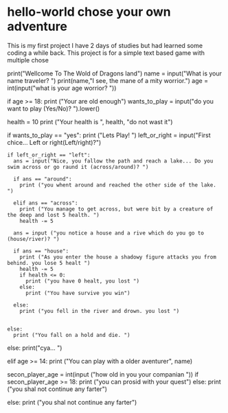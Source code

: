# hello-world chose your own adventure
This is my first project I have 2 days of studies but had learned some coding a while back. This project is for a simple text based game with multiple chose


print("Wellcome To The Wold of Dragons land")
name = input("What is your name traveler? ")
print(name,"I see,  the mane of a mity worrior.")
age = int(input("what is your age worrior? "))



if age >= 18:
  print ("Your are old enough")
  wants_to_play = input("do you want to play (Yes/No)? ").lower()

  health = 10
  print ("Your health is ", health, "do not wast it")

  if wants_to_play == "yes":
    print ("Lets Play! ")
    left_or_right = input("First chice... Left or right(Left/right)?")
    
    if left_or_right == "left":
      ans = input("Nice, you fallow the path and reach a lake... Do you swim across or go raund it (across/around)? ")
      
      if ans == "around":
        print ("you whent around and reached the other side of the lake. ")
      
      elif ans == "across":
        print ("You manage to get across, but were bit by a creature of the deep and lost 5 health. ")
        health -= 5

      ans = input ("you notice a house and a rive which do you go to (house/river)? ")

      if ans == "house":
        print ("As you enter the house a shadowy figure attacks you from behind. you lose 5 healt ")
        health -= 5
        if health <= 0:
          print ("you have 0 healt, you lost ")
        else:
          print ("You have survive you win")
        
      else:
        print ("you fell in the river and drown. you lost ")


    else:
      print ("You fall on a hold and die. ")


  else:
   print("cya... ")

elif age >= 14:
  print ("You can play with a older aventurer", name)

  secon_player_age = int(input ("how old in you your companian "))
  if secon_player_age >= 18:
    print ("you can prosid with your quest")
  else:
    print ("you shal not continue any farter")

else:
    print ("you shal not continue any farter")
